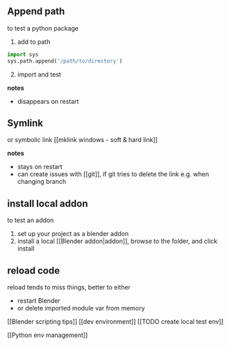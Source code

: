 ## Append path
to test a python package
1. add to path
```python
import sys
sys.path.append('/path/to/directory')
```
2. import and test

**notes**
- disappears on restart

## Symlink
or symbolic link [[mklink windows - soft & hard link]]

**notes**
- stays on restart
- can create issues with [[git]], if git tries to delete the link e.g. when changing branch

## install local addon
to test an addon
1. set up your project as a blender addon
2. install a local [[Blender addon|addon]], browse to the folder, and click install

## reload code
reload tends to miss things, better to either
- restart Blender
- or delete imported module var from memory

[[Blender scripting tips]]
[[dev environment]]
[[TODO create local test env]]

[[Python env management]]